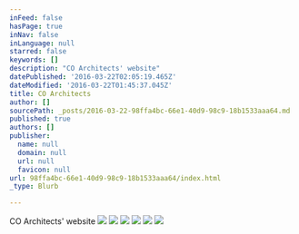 ```yaml
---
inFeed: false
hasPage: true
inNav: false
inLanguage: null
starred: false
keywords: []
description: "CO Architects' website"
datePublished: '2016-03-22T02:05:19.465Z'
dateModified: '2016-03-22T01:45:37.045Z'
title: CO Architects
author: []
sourcePath: _posts/2016-03-22-98ffa4bc-66e1-40d9-98c9-18b1533aaa64.md
published: true
authors: []
publisher:
  name: null
  domain: null
  url: null
  favicon: null
url: 98ffa4bc-66e1-40d9-98c9-18b1533aaa64/index.html
_type: Blurb

---
```

CO Architects' website
![](https://the-grid-user-content.s3-us-west-2.amazonaws.com/cff3ad53-2239-4f8a-942c-a6145aa03884.jpg)
![](https://the-grid-user-content.s3-us-west-2.amazonaws.com/1d0acdf3-ce39-47e4-bd09-61dfcdb66dd0.jpg)
![](https://the-grid-user-content.s3-us-west-2.amazonaws.com/19984392-bcac-4b02-ae04-208d495c6af7.jpg)
![](https://the-grid-user-content.s3-us-west-2.amazonaws.com/8368ca97-2674-4eb2-a264-0f4974b53ab7.jpg)
![](https://the-grid-user-content.s3-us-west-2.amazonaws.com/807f50e3-c32b-42aa-93cc-28c974ae79f5.jpg)
![](https://the-grid-user-content.s3-us-west-2.amazonaws.com/a1c332b1-b2f4-4c83-bf82-1731c457f438.jpg)